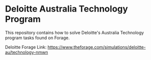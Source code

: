 # Deloitte Australia Technology Program

This repository contains how to solve Deloitte's Australia Technology program tasks found on Forage.

Deloitte Forage Link: https://www.theforage.com/simulations/deloitte-au/technology-nmwn
